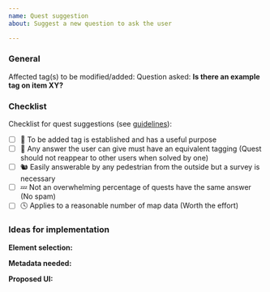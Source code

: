 ```yaml
---
name: Quest suggestion
about: Suggest a new question to ask the user

---
```


<!-- 
Please read the guidelines for new quest suggestions before posting one: 
https://github.com/streetcomplete/StreetComplete/blob/master/QUEST_GUIDELINES.md
-->

### General
Affected tag(s) to be modified/added: [](https://wiki.openstreetmap.org/wiki/Key:)
Question asked: **Is there an example tag on item XY?**

<!-- If the answer is not obvious, please add a short explanation below each item. -->
### Checklist
Checklist for quest suggestions (see [guidelines](https://github.com/streetcomplete/StreetComplete/blob/master/QUEST_GUIDELINES.md)):
- [ ] 🚧 To be added tag is established and has a useful purpose
- [ ] 🤔 Any answer the user can give must have an equivalent tagging (Quest should not reappear to other users when solved by one)
- [ ] 🐿️ Easily answerable by any pedestrian from the outside but a survey is necessary
- [ ] 💤 Not an overwhelming percentage of quests have the same answer (No spam)
- [ ] 🕓 Applies to a reasonable number of map data (Worth the effort)

<!--
All of the above should be fulfilled. 
If you are not sure about how one condition applies to your suggestion or you have (very) strong reasons that a condition may not needed to be satisfied in your case, just note that down. Someone else may come up with some ideas.
-->

### Ideas for implementation

<!-- If you have any idea for how elements should be selected, add it here. -->
**Element selection:** 

<!-- If you have any idea whether metadata per country is needed, add it here. If you know where to get this data from, mention it here too -->
**Metadata needed:** 

<!-- If you have any idea on how the UI (the form appearing when the quest is asked) should look like.
You can use any way to propose a UI. Feel free to include a mockup. 
Do include all answer possibilities you consider for that quest. -->
**Proposed UI:**
